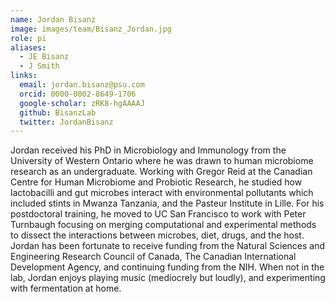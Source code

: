 ```yaml
---
name: Jordan Bisanz
image: images/team/Bisanz_Jordan.jpg
role: pi
aliases:
  - JE Bisanz
  - J Smith
links:
  email: jordan.bisanz@psu.com
  orcid: 0000-0002-8649-1706
  google-scholar: zRK8-hgAAAAJ
  github: BisanzLab
  twitter: JordanBisanz
---
```


Jordan received his PhD in Microbiology and Immunology from the University of Western Ontario where he was drawn to human microbiome research as an undergraduate. Working with Gregor Reid at the Canadian Centre for Human Microbiome and Probiotic Research, he studied how lactobacilli and gut microbes interact with environmental pollutants which included stints in Mwanza Tanzania, and the Pasteur Institute in Lille. For his postdoctoral training, he moved to UC San Francisco to work with Peter Turnbaugh focusing on merging computational and experimental methods to dissect the interactions between microbes, diet, drugs, and the host. Jordan has been fortunate to receive funding from the Natural Sciences and Engineering Research Council of Canada, The Canadian International Development Agency, and continuing funding from the NIH. When not in the lab, Jordan enjoys playing music (mediocrely but loudly), and experimenting with fermentation at home. 
